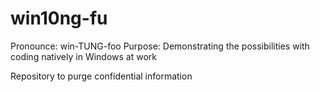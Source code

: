 # win10ng-fu
Pronounce: win-TUNG-foo
Purpose: Demonstrating the possibilities with coding natively in Windows at work

Repository to purge confidential information
